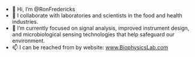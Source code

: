 - 👋 Hi, I’m @RonFredericks
- 👀 I collaborate with laboratories and scientists in the food and health industries. 
- 🌱 I’m currently focused on signal analysis, improved instrument design, and microbiological sensing technologies that help safeguard our environment.
- 📫 I can be reached from by website: www.BiophysicsLab.com

<!---
RonFredericks/RonFredericks is a ✨ special ✨ repository because its `README.md` (this file) appears on your GitHub profile.
You can click the Preview link to take a look at your changes.
--->
